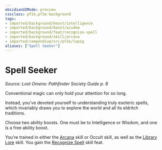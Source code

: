 ```yaml
---
obsidianUIMode: preview
cssclass: pf2e,pf2e-background
tags:
- imported/background/boost/intelligence
- imported/background/boost/wisdom
- imported/background/feat/recognize-spell
- imported/background/skill/arcana
- imported/compendium/src/pf2e/lopsg
aliases: ["Spell Seeker"]
---
```

# Spell Seeker
*Source: Lost Omens: Pathfinder Society Guide p. 8*  

Conventional magic can only hold your attention for so long.

Instead, you've devoted yourself to understanding truly esoteric spells, which invariably draws you to explore the world and all its eldritch traditions.

Choose two ability boosts. One must be to Intelligence or Wisdom, and one is a free ability boost.

You're trained in either the [Arcana](../../skills.md#Arcana) skill or Occult skill, as well as the [Library Lore](../../skills.md#Lore) skill. You gain the [Recognize Spell](../../feats/recognize-spell.md) skill feat.